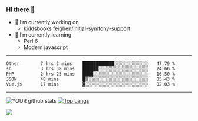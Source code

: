 ### Hi there 👋

- 🔭 I’m currently working on
  - kiddsbooks [feighen/initial-symfony-support](https://github.com/noondaysun/kiddsbooks.com/tree/feighen/initial-symfony-support)
- 🌱 I’m currently learning
  - Perl 6
  - Modern javascript

---
<!--START_SECTION:waka-->

```text
Other        7 hrs 2 mins    ████████████░░░░░░░░░░░░░   47.79 %
sh           3 hrs 38 mins   ██████░░░░░░░░░░░░░░░░░░░   24.66 %
PHP          2 hrs 25 mins   ████░░░░░░░░░░░░░░░░░░░░░   16.50 %
JSON         48 mins         █▒░░░░░░░░░░░░░░░░░░░░░░░   05.43 %
Vue.js       17 mins         ▓░░░░░░░░░░░░░░░░░░░░░░░░   02.03 %
```

<!--END_SECTION:waka-->
---
![YOUR github stats](https://github-readme-stats.vercel.app/api?username=noondaysun&show_icons=true&theme=onedark) [![Top Langs](https://github-readme-stats.vercel.app/api/top-langs/?username=noondaysun&layout=compact&theme=onedark)](https://github.com/anuraghazra/github-readme-stats)

[<img src="https://img.shields.io/badge/linkedin-%230077B5.svg?&style=for-the-badge&logo=linkedin&logoColor=white" />](https://www.linkedin.com/in/feighen-oosterbroek-9630a514a/)

<!--
**noondaysun/noondaysun** is a ✨ _special_ ✨ repository because its `README.md` (this file) appears on your GitHub profile.

Here are some ideas to get you started:

- 🔭 I’m currently working on ...
- 🌱 I’m currently learning ...
- 👯 I’m looking to collaborate on ...
- 🤔 I’m looking for help with ...
- 💬 Ask me about ...
- 📫 How to reach me: ...
- 😄 Pronouns: ...
- ⚡ Fun fact: ...
-->
